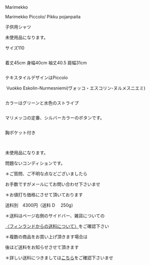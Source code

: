 <link rel="stylesheet" type="text/css" href="/assets/css/styles.css">

Marimekko

Marimekko Piccolo/ Pikku pojanpaita

子供用シャツ

未使用品になります。

サイズ110

<img alt="" src="http://blog.cnobi.jp/v1/blog/user/71e35865e9e62f3f9d70420d6124d2ab/1549573728"/> 

 

着丈45cm 身幅40cm 袖丈40.5 肩幅31cm

 <img alt="" src="http://blog.cnobi.jp/v1/blog/user/71e35865e9e62f3f9d70420d6124d2ab/1549573729"/> 

 テキスタイルデザインはPiccolo

 Vuokko Eskolin-Nurmesniemi(ヴォッコ・エスコリン-ヌルメスニエミ)

 <img alt="" src="http://blog.cnobi.jp/v1/blog/user/71e35865e9e62f3f9d70420d6124d2ab/1549573730"/> 

 カラーはグリーンと水色のストライプ

 <img alt="" src="http://blog.cnobi.jp/v1/blog/user/71e35865e9e62f3f9d70420d6124d2ab/1549573731"/> 

 マリメッコの定番、シルバーカラーのボタンです。

 <img alt="" src="http://blog.cnobi.jp/v1/blog/user/71e35865e9e62f3f9d70420d6124d2ab/1549573732"/> 

 胸ポケット付き

 <img alt="" src="http://blog.cnobi.jp/v1/blog/user/71e35865e9e62f3f9d70420d6124d2ab/1549573733"/> 

 <img alt="" src="http://blog.cnobi.jp/v1/blog/user/71e35865e9e62f3f9d70420d6124d2ab/1549573734"/> 

 <img alt="" src="http://blog.cnobi.jp/v1/blog/user/71e35865e9e62f3f9d70420d6124d2ab/1549573735"/> 

未使用品になります。

問題ないコンディションです。

 ＊ご質問、ご不明な点などございましたら

 お手数ですがメールにてお問い合わせ下さいませ

＊お値打ち価格にさせて頂いております

 送料別　4300円（送料 D　 250g）

 ＊送料はページ右側のサイドバー、雑貨についての

[〈フィンランドからの送料について〉](https://dkzakka.github.io/2005/03/31/雑貨について.html)をご確認下さい

 ＊複数の商品をお買い上げ頂きます場合は

 後ほど送料をお知らせさせて頂きます

 ＊詳しい送料につきましては[こちら](http://dkzakka.blog.shinobi.jp/Entry/3385/)をご確認下さいませ